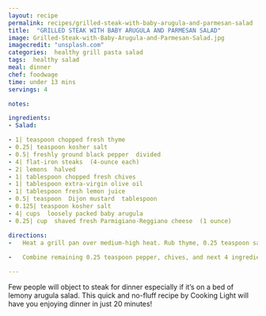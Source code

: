 ```yaml
---
layout: recipe
permalink: recipes/grilled-steak-with-baby-arugula-and-parmesan-salad
title:  "GRILLED STEAK WITH BABY ARUGULA AND PARMESAN SALAD"
image: Grilled-Steak-with-Baby-Arugula-and-Parmesan-Salad.jpg
imagecredit: "unsplash.com"
categories:  healthy grill pasta salad
tags:  healthy salad
meal: dinner
chef: foodwage
time: under 13 mins
servings: 4

notes:

ingredients:
- Salad:

- 1| teaspoon chopped fresh thyme
- 0.25| teaspoon kosher salt
- 0.5| freshly ground black pepper  divided
- 4| flat-iron steaks  (4-ounce each)
- 2| lemons  halved
- 1| tablespoon chopped fresh chives
- 1| tablespoon extra-virgin olive oil
- 1| tablespoon fresh lemon juice
- 0.5| teaspoon  Dijon mustard  tablespoon
- 0.125| teaspoon kosher salt
- 4| cups  loosely packed baby arugula
- 0.25| cup  shaved fresh Parmigiano-Reggiano cheese  (1 ounce)

directions:
-   Heat a grill pan over medium-high heat. Rub thyme, 0.25 teaspoon salt, and 0.25 teaspoon pepper over steaks. Add steaks to pan; cook 4 minutes on each side or until desired degree of doneness. Remove steaks from pan. Add lemon halves, cut sides down, to pan; cook 3 minutes. Cut steaks across the grain into thin slices.
    
-   Combine remaining 0.25 teaspoon pepper, chives, and next 4 ingredients (through 0.125 teaspoon salt), stirring with a whisk. Drizzle over arugula; toss to coat. Arrange 1 steak, 1 cup arugula, and 1 lemon half on each of 4 plates; top each salad with 1 tablespoon cheese..

---
```


Few people will object to steak for dinner especially if it’s on a bed of lemony arugula salad. This quick and no-fluff recipe by Cooking Light will have you enjoying dinner in just 20 minutes!